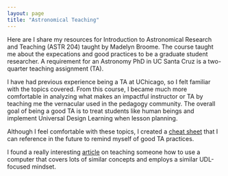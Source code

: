 ```yaml
---
layout: page
title: "Astronomical Teaching"
---
```


Here are I share my resources for Introduction to Astronomical Research and Teaching (ASTR 204) taught by Madelyn Broome. The course taught me about the expecations and good practices to be a graduate student researcher. A requirement for an Astronomy PhD in UC Santa Cruz is a two-quarter teaching assignment (TA).

I have had previous experience being a TA at UChicago, so I felt familiar with the topics covered. From this course, I became much more comfortable in analyzing what makes an impactful instructor or TA by teaching me the vernacular used in the pedagogy community. The overall goal of being a good TA is to treat students like human beings and implement Universal Design Learning when lesson planning.

Although I feel comfortable with these topics, I created a [cheat sheet](/resources/astro_teach/ASTR_205_Cheat_Sheet.pdf) that I can reference in the future to remind myself of good TA practices.

I found a really interesting [article](https://pages.gseis.ucla.edu/faculty/agre/how-to-help.html) on teaching someone how to use a computer that covers lots of similar concepts and employs a similar UDL-focused mindset.
